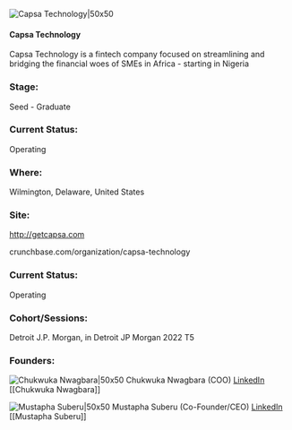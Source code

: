 

![Capsa Technology|50x50](https://res.cloudinary.com/crunchbase-production/image/upload/vrloyx3cl2cxna1pxn4f)

#### Capsa Technology
Capsa Technology is a fintech company focused on streamlining and bridging the financial woes of SMEs in Africa - starting in Nigeria

### Stage: 
Seed - Graduate 

### Current Status: 
Operating

### Where:
Wilmington, Delaware, United States

### Site:
http://getcapsa.com



crunchbase.com/organization/capsa-technology

### Current Status: 
Operating

### Cohort/Sessions: 
Detroit J.P. Morgan, in Detroit JP Morgan 2022 T5

### Founders: 

![Chukwuka Nwagbara|50x50](https://www.f6s.com/static-resource/images/profile-placeholder-user.jpg) Chukwuka Nwagbara (COO) [LinkedIn](https://linkedin.com/in/chukwukanwagbara) [[Chukwuka Nwagbara]]

![Mustapha Suberu|50x50](https://www.f6s.com/content-resource/profiles/2849378_th2.jpg) Mustapha Suberu (Co-Founder/CEO) [LinkedIn](https://linkedin.com/in/mustapha-suberu) [[Mustapha Suberu]]


